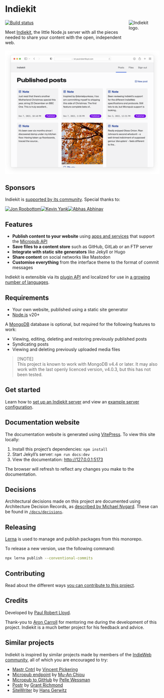 # Indiekit

<img src="https://github.com/getindiekit.png?s=200" width="100" height="100" align="right" alt="Indiekit logo.">

[![Build status](https://github.com/getindiekit/indiekit/workflows/build/badge.svg)](https://github.com/getindiekit/indiekit/actions)

Meet [Indiekit](https://getindiekit.com), the little Node.js server with all the pieces needed to share your content with the open, independent web.

![Indiekit’s application management interface.](/docs/public/interface-light.png)

## Sponsors

Indiekit is [supported by its community](https://github.com/sponsors/getindiekit). Special thanks to:

<!-- sponsors-readme --><a href="https://github.com/roobottom"><img src="https://github.com/roobottom.png" width="60px" alt="Jon Roobottom" /></a><a href="https://github.com/sentience"><img src="https://github.com/sentience.png" width="60px" alt="Kevin Yank" /></a><a href="https://github.com/abhas"><img src="https://github.com/abhas.png" width="60px" alt="Abhas Abhinav" /></a><!-- sponsors-readme -->

## Features

- **Publish content to your website** using [apps and services](docs/clients.md) that support the [Micropub API](https://micropub.spec.indieweb.org)
- **Save files to a content store** such as GitHub, GitLab or an FTP server
- **Integrate with static site generators** like Jekyll or Hugo
- **Share content** on social networks like Mastodon
- **Customise everything** from the interface theme to the format of commit messages

Indiekit is extensible via its [plugin API](docs/plugins/api/index.md) and localized for use in [a growing number of languages](docs/configuration/localisation.md).

## Requirements

- Your own website, published using a static site generator
- [Node.js](https://nodejs.org) v20+

A [MongoDB](https://www.mongodb.com) database is optional, but required for the following features to work:

- Viewing, editing, deleting and restoring previously published posts
- Syndicating posts
- Viewing and deleting previously uploaded media files

> [!NOTE]\
> This project is known to work with MongoDB v4.4 or later. It may also work with the last openly licenced version, v4.0.3, but this has not been tested.

## Get started

Learn how to [set up an Indiekit server](docs/get-started.md) and view an [example server configuration](https://github.com/getindiekit/example-config).

## Documentation website

The documentation website is generated using [VitePress](https://vitepress.vuejs.org). To view this site locally:

1. Install this project’s dependencies: `npm install`
2. Start Jekyll’s server: `npm run docs:dev`
3. View the documentation: <http://127.0.0.1:5173>

The browser will refresh to reflect any changes you make to the documentation.

## Decisions

Architectural decisions made on this project are documented using Architecture Decision Records, as [described by Michael Nygard](http://thinkrelevance.com/blog/2011/11/15/documenting-architecture-decisions). These can be found in [`/docs/decisions`](docs/decisions).

## Releasing

[Lerna](https://lerna.js.org) is used to manage and publish packages from this monorepo.

To release a new version, use the following command:

```sh
npx lerna publish --conventional-commits
```

## Contributing

Read about the different ways [you can contribute to this project](docs/contributing.md).

## Credits

Developed by [Paul Robert Lloyd](https://paulrobertlloyd.com).

Thank-you to [Aron Carroll](https://aroncarroll.com) for mentoring me during the development of this project. Indiekit is a much better project for his feedback and advice.

## Similar projects

Indiekit is inspired by similar projects made by members of the [IndieWeb community](https://indieweb.org), all of which you are encouraged to try:

- [Mastr Cntrl](https://github.com/vipickering/mastr-cntrl) by [Vincent Pickering](https://vincentp.me)
- [Micropub endpoint](https://github.com/muan/micropub-endpoint) by [Mu-An Chiou](https://muan.co)
- [Micropub to GitHub](https://github.com/voxpelli/webpage-micropub-to-github) by [Pelle Wessman](https://kodfabrik.se)
- [Postr](https://github.com/grantcodes/postr) by [Grant Richmond](https://grant.codes)
- [SiteWriter](https://github.com/gerwitz/sitewriter) by [Hans Gerwitz](https://hans.gerwitz.com)
